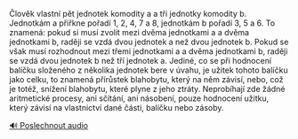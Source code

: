 
Člověk vlastní pět jednotek komodity a a tři jednotky komodity b. Jednotkám a přiřkne pořadí 1, 2, 4, 7 a 8, jednotkám b pořadí 3, 5 a 6. To znamená: pokud si musí zvolit mezi dvěma jednotkami a a dvěma jednotkami b, raději se vzdá dvou jednotek a než dvou jednotek b. Pokud se však musí rozhodnout mezi třemi jednotkami a a dvěma jednotkami b, raději se vzdá dvou jednotek b než tří jednotek a. Jediné, co se při hodnocení balíčku složeného z několika jednotek bere v úvahu, je užitek tohoto balíčku jako celku, to znamená přírůstek blahobytu, který na něm závisí, nebo, což je totéž, snížení blahobytu, které plyne z jeho ztráty. Neprobíhají zde žádné aritmetické procesy, ani sčítání, ani násobení, pouze hodnocení užitku, který závisí na vlastnictví dané části, balíčku nebo zásoby.

[🔊 Poslechnout audio](/data/7-paragraphs/audio/chapter_30/para_001-lovk-vlastn-pt-jednotek-komodity-a-a-ti-jedno.mp3)
